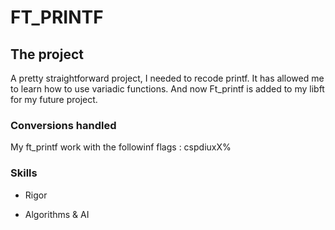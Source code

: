 # FT_PRINTF

## The project

A pretty straightforward project, I needed to recode printf. It has allowed me to learn how to use variadic functions. And now Ft_printf is added to my libft for my future project.

### Conversions handled

My ft_printf work with the followinf flags : cspdiuxX%

### Skills 

- Rigor

- Algorithms & AI 

